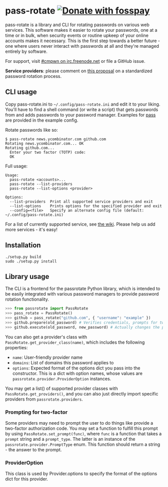 # pass-rotate [![Donate with fosspay](https://drewdevault.com/donate/static/donate-with-fosspay.png)](https://drewdevault.com/donate?project_id=6)

pass-rotate is a library and CLI for rotating passwords on various web services.
This software makes it easier to rotate your passwords, one at a time or in
bulk, when security events or routine upkeep of your online accounts makes it
necessary. This is the first step towards a better future - one where users
never interact with passwords at all and they're managed entirely by software.

For support, visit [#cmpwn on irc.freenode.net](http://webchat.freenode.net/?channels=cmpwn&uio=d4)
or file a GitHub issue.

**Service providers**: please comment on [this
proposal](https://github.com/SirCmpwn/pass-rotate/issues/1) on a standardized
password rotation process.

## CLI usage

Copy pass-rotate.ini to `~/.config/pass-rotate.ini` and edit it to your liking.
You'll have to find a shell command (or write a script) that gets passwords from
and adds passwords to your password manager. Examples for
[pass](http://passwordstore.org) are provided in the example config.

Rotate passwords like so:

```
$ pass-rotate news.ycombinator.com github.com
Rotating news.ycombinator.com... OK
Rotating github.com...
  Enter your two factor (TOTP) code: 
  OK
```

Full usage:

```
Usage:
  pass-rotate <accounts>...
  pass-rotate --list-providers
  pass-rotate --list-options <provider>

Options:
  --list-providers  Print all supported service providers and exit
  --list-options    Prints options for the specified provider and exit
  --config=<file>   Specify an alternate config file (default: ~/.config/pass-rotate.ini)
```

For a list of currently supported service, see [the
wiki](https://github.com/SirCmpwn/pass-rotate/wiki/Currently-supported-services).
Please help us add more services - it's easy!

## Installation

```
./setup.py build
sudo ./setup.py install
```

## Library usage

The CLI is a frontend for the passrotate Python library, which is intended to be
easily integrated with various password managers to provide password rotation
functionality.

```python
>>> from passrotate import PassRotate
>>> pass_rotate = PassRotate()
>>> github = pass_rotate("github.com", { "username": "example" })
>>> github.prepare(old_password) # Verifies credentials, prompts for two-factor, etc
>>> github.execute(old_password, new_password) # Actually changes the password
```

You can also get a provider's class with `PassRotate.get_provider_class(name)`,
which includes the following properties:

- `name`: User-friendly provider name
- `domains`: List of domains this password applies to
- `options`: Expected format of the options dict you pass into the constructor.
  This is a dict with option names, whose values are
  `passrotate.provider.ProviderOption` instances.

You may get a list() of supported provider classes with
`PassRotate.get_providers()`, and you can also just directly import specific
providers from `passrotate.providers`.

### Prompting for two-factor

Some providers may need to prompt the user to do things like provide a
two-factor authorization code. You may set a function to fulfill this prompt by
using `PassRotate.set_prompt(func)`, where `func` is a function that takes a
`prompt` string and a `prompt_type`. The latter is an instance of the
`passrotate.provider.PromptType` enum. This function should return a string -
the answer to the prompt.

### ProviderOption

This class is used by Provider.options to specify the format of the options dict
for this provider.
